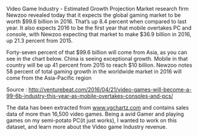 Video Game Industry - Estimated Growth Projection
Market research firm Newzoo revealed today that it expects the global gaming market to be worth $99.6 billion in 2016. That’s up 8.4 percent when compared to last year. It also expects 2016 to be the first year that mobile overtakes PC and console, with Newzoo expecting that market to make $36.9 billion in 2016, up 21.3 percent from 2015.

Forty-seven percent of that $99.6 billion will come from Asia, as you can see in the chart below. China is seeing exceptional growth. Mobile in that country will be up 41 percent from 2015 to reach $10 billion. Newzoo notes 58 percent of total gaming growth in the worldwide market in 2016 will come from the Asia-Pacific region

Source : http://venturebeat.com/2016/04/21/video-games-will-become-a-99-6b-industry-this-year-as-mobile-overtakes-consoles-and-pcs/

The data has been extracted from www.vgchartz.com and contains sales data of more than 16,500 video games.
Being a avid Gamer and playing games on my semi-potato PC(it just works), I wanted to work on this dataset, and learn more about the Video game Industry revenue.
